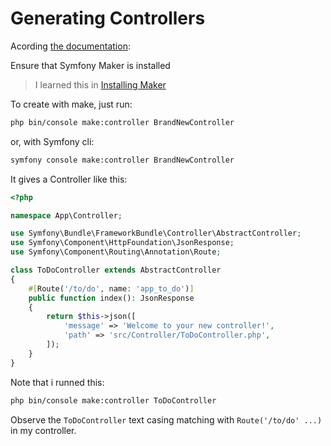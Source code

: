 # Generating Controllers

Acording [the documentation](https://symfony.com/doc/current/controller.html#generating-controllers):

Ensure that Symfony Maker is installed
> I learned this in [Installing Maker](https://github.com/VictorTurraF/til/blob/70a775cea551b2ac969c1975aa61d056af6d04b0/symfony/installing-maker.md)

To create with make, just run:
```bash
php bin/console make:controller BrandNewController
```
or, with Symfony cli:
```bash
symfony console make:controller BrandNewController
```

It gives a Controller like this:
```php
<?php

namespace App\Controller;

use Symfony\Bundle\FrameworkBundle\Controller\AbstractController;
use Symfony\Component\HttpFoundation\JsonResponse;
use Symfony\Component\Routing\Annotation\Route;

class ToDoController extends AbstractController
{
    #[Route('/to/do', name: 'app_to_do')]
    public function index(): JsonResponse
    {
        return $this->json([
            'message' => 'Welcome to your new controller!',
            'path' => 'src/Controller/ToDoController.php',
        ]);
    }
}
```

Note that i runned this:
```bash
php bin/console make:controller ToDoController
```
Observe the `ToDoController` text casing matching with `Route('/to/do' ...)` in my controller.